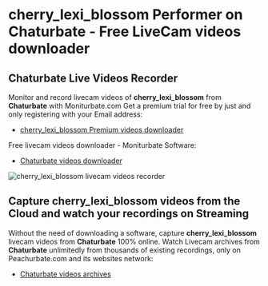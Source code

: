 # cherry_lexi_blossom Performer on Chaturbate - Free LiveCam videos downloader

## Chaturbate Live Videos Recorder

Monitor and record livecam videos of **cherry_lexi_blossom** from **Chaturbate** with Moniturbate.com
Get a premium trial for free by just and only registering with your Email address:
* [cherry_lexi_blossom Premium videos downloader](https://moniturbate.com/request-demo-licence-key.html)

Free livecam videos downloader - Moniturbate Software:
* [Chaturbate videos downloader](https://moniturbate.com/moniturbate-download-software.html)

![cherry_lexi_blossom livecam videos recorder](https://peachurnet.com/templates/moniturbate-software.png)


## Capture cherry_lexi_blossom videos from the Cloud and watch your recordings on Streaming

Without the need of downloading a software, capture **cherry_lexi_blossom** livecam videos from **Chaturbate** 100% online.
Watch Livecam archives from **Chaturbate** unlimitedly from thousands of existing recordings, only on Peachurbate.com and its websites network:
* [Chaturbate videos archives](https://peachurnet.com/)